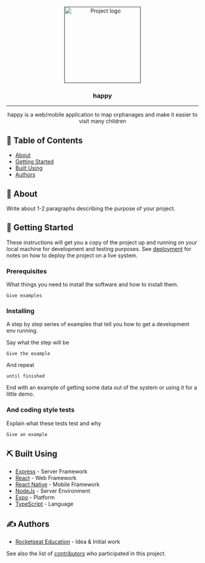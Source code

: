 <p align="center">
  <a href="" rel="noopener">
 <img width=200px height=200px src="https://i.imgur.com/6wj0hh6.jpg" alt="Project logo"></a>
</p>

<h3 align="center">happy</h3>


---

<p align="center"> happy is a web/mobile application to map orphanages and make it easier to visit many children
    <br> 
</p>

## 📝 Table of Contents

- [About](#about)
- [Getting Started](#getting_started)
- [Built Using](#built_using)
- [Authors](#authors)

## 🧐 About <a name = "about"></a>

Write about 1-2 paragraphs describing the purpose of your project.

## 🏁 Getting Started <a name = "getting_started"></a>

These instructions will get you a copy of the project up and running on your local machine for development and testing purposes. See [deployment](#deployment) for notes on how to deploy the project on a live system.

### Prerequisites

What things you need to install the software and how to install them.

```
Give examples
```

### Installing

A step by step series of examples that tell you how to get a development env running.

Say what the step will be

```
Give the example
```

And repeat

```
until finished
```

End with an example of getting some data out of the system or using it for a little demo.

### And coding style tests

Explain what these tests test and why

```
Give an example
```

## ⛏️ Built Using <a name = "built_using"></a>

- [Express](https://expressjs.com/) - Server Framework
- [React](https://reactjs.org/) - Web Framework
- [React Native](https://reactjs.org/) - Mobile Framework
- [NodeJs](https://nodejs.org/en/) - Server Environment
- [Expo](https://nodejs.org/en/) - Platform
- [TypeScript](https://nodejs.org/en/) - Language

## ✍️ Authors <a name = "authors"></a>

- [Rocketseat Education](https://github.com/rocketseat-education) - Idea & Initial work

See also the list of [contributors](https://github.com/rocketseat-education/nlw-03-omnistack/graphs/contributors) who participated in this project.
